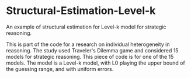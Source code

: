 # Structural-Estimation-Level-k
An example of structural estimation for Level-k model for strategic reasoning.

This is part of the code for a research on individual heterogeneity in reasoning.
The study used Traveler's Dilemma game and considered 15 models for strategic reasoning.
This piece of code is for one of the 15 models.
The model is a Level-k model, with L0 playing the upper bound of the guessing range, and with uniform errors.



